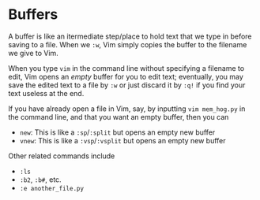 # Buffers
A buffer is like an itermediate step/place to hold text that we type in before saving to a file.
When we `:w`, Vim simply copies the buffer to the filename we give to Vim.

When you type `vim` in the command line without specifying a filename to edit, Vim opens an _empty_
buffer for you to edit text; eventually, you may save the edited text to a file by `:w` or just discard
it by `:q!` if you find your text useless at the end.

If you have already open a file in Vim, say, by inputting `vim mem_hog.py` in the command line, and that
you want an empty buffer, then you can

- `new`: This is like a `:sp`/`:split` but opens an empty new buffer
- `vnew`: This is like a `:vsp`/`:vsplit` but opens an empty new buffer

Other related commands include

- `:ls`
- `:b2`, `:b#`, etc.
- `:e another_file.py`


